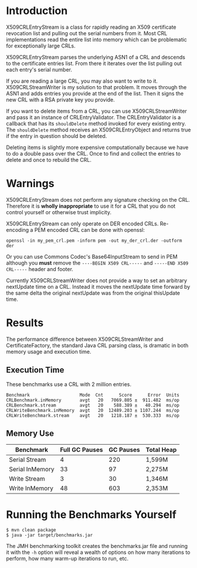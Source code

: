 # Introduction
X509CRLEntryStream is a class for rapidly reading an X509 certificate revocation
list and pulling out the serial numbers from it.  Most CRL implementations read
the entire list into memory which can be problematic for exceptionally large
CRLs.

X509CRLEntryStream parses the underlying ASN1 of a CRL and descends to the
certificate entries list.  From there it iterates over the list pulling out each
entry's serial number.

If you are reading a large CRL, you may also want to write to it.
X509CRLStreamWriter is my solution to that problem.  It moves through the ASN1
and adds entries you provide at the end of the list.  Then it signs the new CRL
with a RSA private key you provide.

If you want to delete items from a CRL, you can use X509CRLStreamWriter and pass
it an instance of CRLEntryValidator.  The CRLEntryValidator is a callback that
has its `shouldDelete` method invoked for every existing entry.  The
`shouldDelete` method receives an X509CRLEntryObject and returns true if the
entry in question should be deleted.

Deleting items is slightly more expensive computationally because we have to do
a double pass over the CRL.  Once to find and collect the entries to delete and
once to rebuild the CRL.

# Warnings
X509CRLEntryStream does not perform any signature checking on the CRL.
Therefore it is **wholly inappropriate** to use it for a CRL that you do not
control yourself or otherwise trust implicity.

X509CRLEntryStream can only operate on DER encoded CRLs.  Re-encoding a PEM
encoded CRL can be done with openssl:

```
openssl -in my_pem_crl.pem -inform pem -out my_der_crl.der -outform der
```

Or you can use Commons Codec's Base64InputStream to send in PEM although you
**must** remove the `----BEGIN X509 CRL-----` and `-----END X509 CRL-----`
header and footer.

Currently X509CRLStreamWriter does not provide a way to set an arbitrary
nextUpdate time on a CRL.  Instead it moves the nextUpdate time forward by the
same delta the original nextUpdate was from the original thisUpdate time.

# Results
The performance difference between X509CRLStreamWriter and CertificateFactory,
the standard Java CRL parsing class, is dramatic in both memory usage and
execution time.

## Execution Time
These benchmarks use a CRL with 2 million entries.

```
Benchmark                   Mode  Cnt      Score      Error  Units
CRLBenchmark.inMemory       avgt   20   7069.805 ±  911.482  ms/op
CRLBenchmark.stream         avgt   20    588.389 ±   40.294  ms/op
CRLWriteBenchmark.inMemory  avgt   20  12489.203 ± 1107.244  ms/op
CRLWriteBenchmark.stream    avgt   20   1218.187 ±  530.333  ms/op
```

## Memory Use
Benchmark      | Full GC Pauses | GC Pauses | Total Heap
-------------- | -------------- | --------- | ----------
Serial Stream  | 4              | 220       | 1,599M
Serial InMemory| 33             | 97        | 2,275M
Write Stream   | 3              | 30        | 1,346M
Write InMemory | 48             | 603       | 2,353M

# Running the Benchmarks Yourself
```
$ mvn clean package
$ java -jar target/benchmarks.jar
```

The JMH benchmarking toolkit creates the benchmarks.jar file and running it with
the `-h` option will reveal a wealth of options on how many iterations to
perform, how many warm-up iterations to run, etc.
